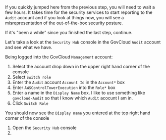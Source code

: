 If you quickly jumped here from the previous step, you will need to wait a few hours.  It takes time for the security
services to start reporting to the `Audit` account and if you look at things now, you will see a misrepresentation of
the out-of-the-box security posture.

If it's "been a while" since you finished the last step, continue. 

Let's take a look at the `Security Hub` console in the GovCloud `Audit` account and see what we have.

Being logged into the GovCloud `Management` account:
1. Select the account drop down in the upper right hand corner of the console
2. Select `Switch role`
3. Enter the `Audit` account `Account Id` in the `Account*` box
4. Enter `AWSControlTowerExecution` into the `Role*` box
5. Enter a name in the `Display Name` box.  I like to use something like `govcloud-Audit` so that I know which `Audit` 
acocunt I am in.
6. Click `Switch Role`

You should now see the `Display name` you entered at the top right hand corner of the console

1. Open the `Security Hub` console
2. 
